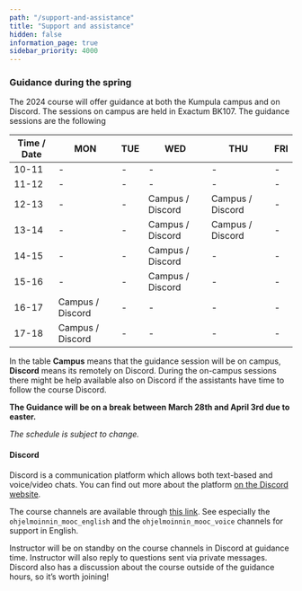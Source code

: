 ```yaml
---
path: "/support-and-assistance"
title: "Support and assistance"
hidden: false
information_page: true
sidebar_priority: 4000
---
```


### Guidance during the spring

The 2024 course will offer guidance at both the Kumpula campus and on Discord. The sessions on campus are held in Exactum BK107. The guidance sessions are the following

| Time / Date | MON | TUE | WED | THU | FRI |
|-----|----|----|----|----|----|
| 10-11 | - | - | - | - | - |
| 11-12 | - | - | - | - | - |
| 12-13 | - | - | Campus / Discord | Campus / Discord | - |
| 13-14 | - | - | Campus / Discord | Campus / Discord | - |
| 14-15 | - | - | Campus / Discord | - | - |
| 15-16 | - | - | Campus / Discord | - | - |
| 16-17 | Campus / Discord | - | - | - | - |
| 17-18 | Campus / Discord | - | - | - | - |

In the table **Campus** means that the guidance session will be on campus, **Discord** means its remotely on Discord. During the on-campus sessions there might be help available also on Discord if the assistants have time to follow the course Discord.

**The Guidance will be on a break between March 28th and April 3rd due to easter.**

*The schedule is subject to change.*

#### Discord

Discord is a communication platform which allows both text-based and voice/video chats. You can find out more about the platform [on the Discord website](https://discord.com/).

The course channels are available through [this link](https://study.cs.helsinki.fi/discord/join/ohjelmoinnin_mooc). See especially the `ohjelmoinnin_mooc_english` and the `ohjelmoinnin_mooc_voice` channels for support in English.

Instructor will be on standby on the course channels in Discord at guidance time. Instructor will also reply to questions sent via private messages. Discord also has a discussion about the course outside of the guidance hours, so it’s worth joining!
